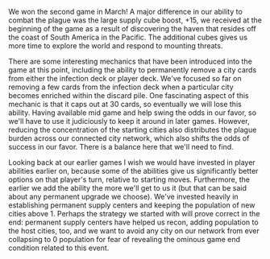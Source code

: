 We won the second game in March! A major difference in our ability to combat the plague was the large supply cube boost, +15, we received at the beginning of the game as a result of discovering the haven that resides off the coast of South America in the Pacific. The additional cubes gives us more time to explore the world and respond to mounting threats.

There are some interesting mechanics that have been introduced into the game at this point, including the ability to permanently remove a city cards from either the infection deck or player deck. We've focused so far on removing a few cards from the infection deck when a particular city becomes enriched within the discard pile. One fascinating aspect of this mechanic is that it caps out at 30 cards, so eventually we will lose this ability. Having available mid game and help swing the odds in our favor, so we'll have to use it judiciously to keep it around in later games. However, reducing the concentration of the starting cities also distributes the plague burden across our connected city network, which also shifts the odds of success in our favor. There is a balance here that we'll need to find.

Looking back at our earlier games I wish we would have invested in player abilities earlier on, because some of the abilities give us significantly better options on that player's turn, relative to starting moves. Furthermore, the earlier we add the ability the more we'll get to us it (but that can be said about any permanent upgrade we choose). We've invested heavily in establishing permanent supply centers and keeping the population of new cities above 1. Perhaps the strategy we started with will prove correct in the end: permanent supply centers have helped us recon, adding population to the host cities, too, and we want to avoid any city on our network from ever collapsing to 0 population for fear of revealing the ominous game end condition related to this event.
